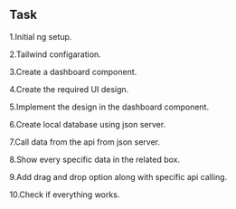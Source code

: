 ## Task

1.Initial ng setup.

2.Tailwind configaration.

3.Create a dashboard component.

4.Create the required UI design.

5.Implement the design in the dashboard component.

6.Create local database using json server.

7.Call data from the api from json server.

8.Show every specific data in the related box.

9.Add drag and drop option along with specific api calling.

10.Check if everything works.

